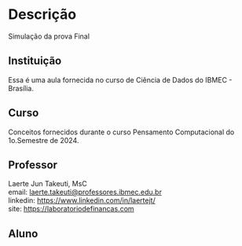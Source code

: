 # Descrição
Simulação da prova Final

## Instituição
Essa é uma aula fornecida no curso de Ciência de Dados do IBMEC - Brasília.

## Curso
Conceitos fornecidos durante o curso Pensamento Computacional do 1o.Semestre de 2024.

## Professor
Laerte Jun Takeuti, MsC \
email: laerte.takeuti@professores.ibmec.edu.br \
linkedin: https://www.linkedin.com/in/laertejt/ \
site: https://laboratoriodefinancas.com 

## Aluno
